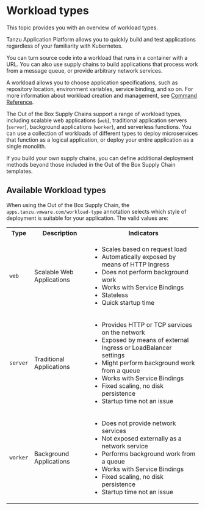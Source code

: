 # Workload types

This topic provides you with an overview of workload types.

Tanzu Application Platform allows you to quickly build and test applications regardless of your familiarity with Kubernetes.

You can turn source code into a workload that runs in a container with a URL.
You can also use supply chains to build applications that process work from a message queue,
or provide arbitrary network services.

A workload allows you to choose application specifications, such as
repository location, environment variables, service binding, and so on.
For more information about workload creation and management, see
[Command Reference](../cli-plugins/apps/command-reference.md).

The Out of the Box Supply Chains support a range of workload types,
including scalable web applications (`web`), traditional application
servers (`server`), background applications (`worker`), and serverless
functions.  You can use a collection of workloads of different types
to deploy microservices that function as a logical application, or
deploy your entire application as a single monolith.

If you build your own supply chains, you can define additional
deployment methods beyond those included in the Out of the Box Supply Chain
templates.

## <a id="types"></a> Available Workload types

When using the Out of the Box Supply Chain, the `apps.tanzu.vmware.com/workload-type` annotation
selects which style of deployment is suitable for your application. The valid values are:

<table>
<tr>
  <th>Type</th>
  <th>Description</th>
  <th>Indicators</th>
</tr>
<tr>
  <td><code>web<code></td>
  <td>Scalable Web Applications</td>
  <td>
    <ul>
      <li>Scales based on request load
      <li>Automatically exposed by means of HTTP Ingress
      <li>Does not perform background work
      <li>Works with Service Bindings
      <li>Stateless
      <li>Quick startup time
    </ul>
  </td>
</tr>
<tr>
  <td><code>server<code></td>
  <td>Traditional Applications</td>
  <td>
    <ul>
      <li>Provides HTTP or TCP services on the network
      <li>Exposed by means of external Ingress or LoadBalancer settings
      <li>Might perform background work from a queue
      <li>Works with Service Bindings
      <li>Fixed scaling, no disk persistence
      <li>Startup time not an issue
    </ul>
  </td>
</tr>
<tr>
  <td><code>worker<code></td>
  <td>Background Applications</td>
  <td>
    <ul>
      <li>Does not provide network services
      <li>Not exposed externally as a network service
      <li>Performs background work from a queue
      <li>Works with Service Bindings
      <li>Fixed scaling, no disk persistence
      <li>Startup time not an issue
    </ul>
  </td>
</tr>
</table>
